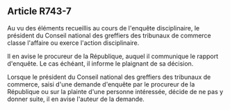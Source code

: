 Article R743-7
----
Au vu des éléments recueillis au cours de l'enquête disciplinaire, le président
du Conseil national des greffiers des tribunaux de commerce classe l'affaire ou
exerce l'action disciplinaire.

Il en avise le procureur de la République, auquel il communique le rapport
d'enquête. Le cas échéant, il informe le plaignant de sa décision.

Lorsque le président du Conseil national des greffiers des tribunaux de
commerce, saisi d'une demande d'enquête par le procureur de la République ou sur
la plainte d'une personne intéressée, décide de ne pas y donner suite, il en
avise l'auteur de la demande.
